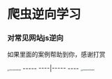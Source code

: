 # 爬虫逆向学习
### 对常见网站js逆向













如果里面的案例帮助到你，感谢打赏

<img src="https://github.com/lk-li/spider_reverse/blob/main/img/20230215112412.jpg" alt="20230215112412" style="zoom:25%;" />             ----- ----|----- ----   <img src="https://github.com/lk-li/spider_reverse/blob/main/img/20230215112419.jpg" alt="20230215112419" style="zoom:25%;" />
